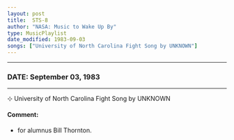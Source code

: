 ```yaml
---
layout: post
title:  STS-8
author: "NASA: Music to Wake Up By"
type: MusicPlaylist
date_modified: 1983-09-03
songs: ["University of North Carolina Fight Song by UNKNOWN"]
---
```


----
### DATE: September 03, 1983
----
⊹ University of North Carolina Fight Song by UNKNOWN

#### Comment:
* for alumnus Bill Thornton.



<br/>
<center>
	<a target="_blank"
	   href="https://twitter.com/intent/tweet?hashtags=Space,NASA,Playlist,NASAWakeupCalls,SpaceProgram&text={{ page.author}}, '{{ page.songs.first }}' {{ page.title }}, {{ page.date | date: '%B %d, %Y' }}. {{ site.url }}{{ page.url }} @nasawakeupcalls">
	   <i class="fab fa-twitter" alt="Tweet this page" style="font-size: 1.3em;"></i>
	</a>
	&nbsp; 	<i class="fas fa-user-astronaut" style="font-size: 1.5em;"></i> &nbsp;
    <a type="amzn" search="'University of North Carolina Fight Song by UNKNOWN'" category="popular music">
        <i class="fab fa-amazon" style="font-size: 1.3em;"></i>
    </a>
</center>
